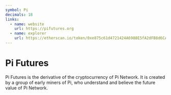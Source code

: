 ```yaml
---
symbol: Pi
decimals: 18
links:
  - name: website
    url: https://pifutures.org
  - name: explorer
    url: https://etherscan.io/token/0xe875c61d4721424A6988E5fA2dFB8d6CA6af5c64
---
```


# Pi Futures

Pi Futures is the derivative of the cryptocurrency of Pi Network. It is created by a group of early miners of Pi, who understand and believe the future value of Pi Network.
